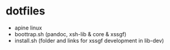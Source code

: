 # dotfiles
- apine linux
- boottrap.sh (pandoc, xsh-lib & core & xssgf)
- install.sh (folder and links for xssgf development in lib-dev)
